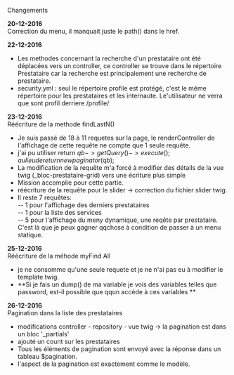 Changements

**20-12-2016**  
Correction du menu, il manquait juste le path() dans le href.

**22-12-2016**  
- Les methodes concernant la recherche d'un prestataire ont été déplacées vers un controller, ce controller se trouve dans le 
répertoire Prestataire car la recherche est principalement une recherche de prestataire.  
- security.yml : seul le répertoire profile est protégé, c'est le même répertoire pour les prestataires et les internaute.
Le'utilisateur ne verra que sont profil derriere /profile/  

**23-12-2016**  
Réécriture de la methode findLastN()  
- Je suis passé de 18 à 11 requetes sur la page, le renderController de l'affichage de cette requête ne compte 
que 1 seule requête.  
- j'ai pu utiliser  return $qb->getQuery()->execute(); au lieu de return new paginator($qb);  
- La modification de la requête m'a forcé à modifier des détails de la vue twig (_bloc-prestataire-grid) vers une écriture plus simple  
- Mission accomplie pour cette partie.  
- réécriture de la requête pour le slider -> correction du fichier slider twig.  
- Il reste 7 requêtes:  
-- 1 pour l'affichage des derniers prestataires  
-- 1 pour la liste des services  
-- 5 pour l'affichage du meny dynamique, une reqête par prestataire.  C'est là que je peux gagner qqchose à condition de passer à un menu statique.  

**25-12-2016**  
Réécriture de la méhode myFind All
- je ne consomme qu'une seule requete et je ne n'ai pas eu à modifier le template twig.
- **Si je fais un dump() de ma variable je vois des variables telles que password, est-il possible que qqun accède à ces variables
**   

**26-12-2016**  
Pagination dans la liste des prestataires
- modifications controller - repository - vue twig -> la pagination est dans un bloc '_partials'  
- ajouté un count sur les prestataires  
-  Tous les éléments de pagination sont envoyé avec la réponse dans un tableau $pagination.  
- l'aspect de la pagination est exactement comme le modèle.  


